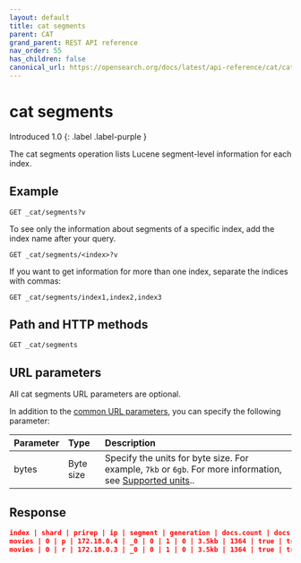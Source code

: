 ```yaml
---
layout: default
title: cat segments
parent: CAT
grand_parent: REST API reference
nav_order: 55
has_children: false
canonical_url: https://opensearch.org/docs/latest/api-reference/cat/cat-segments/
---
```


# cat segments
Introduced 1.0
{: .label .label-purple }

The cat segments operation lists Lucene segment-level information for each index.

## Example

```
GET _cat/segments?v
```

To see only the information about segments of a specific index, add the index name after your query.

```
GET _cat/segments/<index>?v
```

If you want to get information for more than one index, separate the indices with commas:

```
GET _cat/segments/index1,index2,index3
```

## Path and HTTP methods

```
GET _cat/segments
```

## URL parameters

All cat segments URL parameters are optional.

In addition to the [common URL parameters]({{site.url}}{{site.baseurl}}/opensearch/rest-api/cat/index#common-url-parameters), you can specify the following parameter:

Parameter | Type | Description
:--- | :--- | :---
bytes | Byte size | Specify the units for byte size. For example, `7kb` or `6gb`. For more information, see [Supported units]({{site.url}}{{site.baseurl}}/opensearch/units/)..


## Response

```json
index | shard | prirep | ip | segment | generation | docs.count | docs.deleted | size | size.memory | committed | searchable | version | compound
movies | 0 | p | 172.18.0.4 | _0 | 0 | 1 | 0 | 3.5kb | 1364 | true | true | 8.7.0 | true
movies | 0 | r | 172.18.0.3 | _0 | 0 | 1 | 0 | 3.5kb | 1364 | true | true | 8.7.0 | true
```
